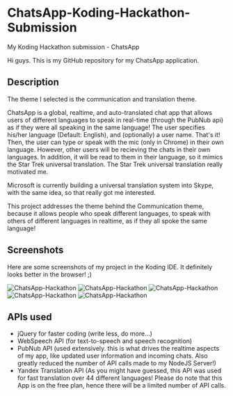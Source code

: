 ChatsApp-Koding-Hackathon-Submission
====================================

My Koding Hackathon submission - ChatsApp

Hi guys. This is my GitHub repository for my ChatsApp application.

## Description
The theme I selected is the communication and translation theme.

ChatsApp is a global, realtime, and auto-translated chat app that allows users of different languages to speak in real-time (through the PubNub api) as if they were all speaking in the same language! 
The user specifies his/her language (Default: English), and (optionally) a user name. That's it! Then, the user can type or speak with the mic (only in Chrome) in their own language. However, other users will be recieving the chats in their own languages.
In addition, it will be read to them in their language, so it mimics the Star Trek universal translation. The Star Trek universal translation really motivated me.

Microsoft is currently building a universal translation system into Skype, with the same idea, so that really got me interested.

This project addresses the theme behind the Communication theme, because it allows people who speak different languages, to speak with others of different languages in realtime, as if they all spoke the same language!

## Screenshots

Here are some screenshots of my project in the Koding IDE. It definitely looks better in the browser!  ;)

![ChatsApp-Hackathon](http://d.pr/i/18MR5/1Vj6kDsB "ChatsApp in my Koding IDE")
![ChatsApp-Hackathon](http://d.pr/i/1bsZ2/3ggArEKs "ChatsApp in my Koding IDE")
![ChatsApp-Hackathon](http://d.pr/i/1ftCO/2zcRQsd4 "ChatsApp in my Koding IDE")
![ChatsApp-Hackathon](http://d.pr/i/1fvrI/238rpPp7 "ChatsApp in my Koding IDE")
![ChatsApp-Hackathon](http://d.pr/i/1fvrI "ChatsApp in my Koding IDE")

## APIs used

- jQuery for faster coding (write less, do more...)
- WebSpeech API (for text-to-speech and speech recognition)
- PubNub API (used extensively. this is what drives the realtime aspects of my app, like updated user information and incoming chats. Also greatly reduced the number of API calls made to my NodeJS Server!)
- Yandex Translation API (As you might have guessed, this API was used for fast translation over 44 different languages! Please do note that this App is on the free plan, hence there will be a limited number of API calls.


